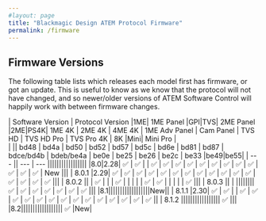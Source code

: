 ```yaml
---
#layout: page
title: "Blackmagic Design ATEM Protocol Firmware"
permalink: /firmware
---
```

## Firmware Versions

The following table lists which releases each model first has firmware, or got an update. This is useful to know as we know that the protocol will not have changed, and so newer/older versions of ATEM Software Control will happily work with between firmware changes.

| Software  Version | Protocol  Version |1ME| 1ME  Panel |GPI|TVS| 2ME  Panel |2ME|PS4K| 1ME  4K | 2ME  4K | 4ME  4K | 1ME  Adv  Panel | Cam  Panel | TVS  HD | TVS  HD  Pro | TVS  Pro  4K |   8K   |Mini| Mini  Pro |    
|    ||   bd48   |   bd4a   |   bd50   |   bd52   |   bd57   |   bd5c   |   bd6e   |   bd81   |   bd87   |   bdce/bd4b   |   bdeb/be4a   |   be0e   |   be25   |   be26   |   be2c   |   be33   |be49|be55|
|   ---   ||   ---   |   ---   |||||||||||||||||
|8.0|2.28|   ✅   |   ✅   |    |   ✅   |   ✅   |   ✅   |   ✅   |   ✅   |   ✅   |   ✅   |   ✅   |   ✅   |   ✅   |   ✅   |   ✅   |   New   |||
|   8.0.1   |2.29|   ✅   |   ✅   |   ✅   |   ✅   |   ✅   |   ✅   |   ✅   |   ✅   |   ✅   |   ✅   |   ✅   |   ✅   |   ✅   |   ✅   |   ✅   |   ✅   |||
|   8.0.2   ||    |   ✅   |    |    |   ✅   |    |    |    |    |   ✅   |   ✅   |    |    |    |    |   ✅   |||
|   8.0.3   ||    |    ||||||||   ✅   |   ✅   |   ✅   |   ✅   |   ✅   |   ✅   |   ✅   |||
|8.1||||||||||||||||||New||
|   8.1.1   |2.30|   ✅   |   ✅   |    |   ✅   |   ✅   |   ✅   |   ✅   |   ✅   |   ✅   |   ✅   |   ✅   |   ✅   |   ✅   |   ✅   |   ✅   |   ✅   |   ✅   ||
|   8.1.2   |||||||||||||||||   ✅   |||
|8.2||||||||||||||||||   ✅   |New|
